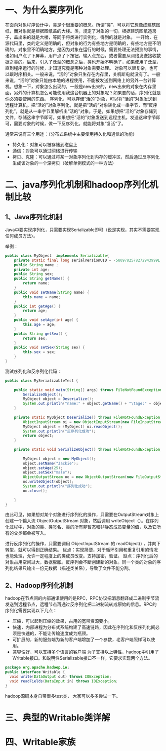 # 一、为什么要序列化
在面向对象程序设计中，类是个很重要的概念。所谓“类”，可以将它想像成建筑图纸，而对象就是根据图纸盖的大楼。类，规定了对象的一切。根据建筑图纸造房子，盖出来的就是大楼，等同于将类进行实例化，得到的就是对象。
一开始，在源代码里，类的定义是明确的，但对象的行为有些地方是明确的，有些地方是不明确的。对象里不明确地方，是因为对象在运行的时候，需要处理无法预测的事情，诸如用户点了下屏幕，用户点了下按钮，输入点东西，或者需要从网络发送接收数据之类的。后来，引入了泛型的概念之后，类也开始不明确了，如果使用了泛型，直到程序运行的时候，才知道究竟是哪种对象需要处理。
对象可以很复杂，也可以跟时序相关。一般来说，“活的”对象只生存在内存里，关机断电就没有了。一般来说，“活的”对象只能由本地的进程使用，不能被发送到网络上的另外一台计算机。想象一下，对象怎么出现的，一般是new出来的，new出来的对象在内存里面，另外的计算机怎么可能使用我这台机器上的对象呢？如果要的话，序列化就是你必须要使用的东西。
序列化，可以存储“活的”对象，可以将“活的”对象发送到远程计算机。把“活的”对象序列化，就是把“活的”对象转化成一串字节，而“反序列化”，就是从一串字节里解析出“活的”对象。于是，如果想把“活的”对象存储到文件，存储这串字节即可，如果想把“活的”对象发送到远程主机，发送这串字节即可，需要对象的时候，做一下反序列化，就能将对象“复活”了。

通常来说有三个用途：（分布式系统中主要使用持久化和通信的功能）
  - 持久化：对象可以被存储到磁盘上
  - 通信：对象可以通过网络进行传输
  - 拷贝、克隆：可以通过将某一对象序列化到内存的缓冲区，然后通过反序列化生成该对象的一个深拷贝（破解单例模式的一种方法）

# 二、java序列化机制和hadoop序列化机制比较
## 1、Java序列化机制
Java中要实现序列化，只需要实现Serializable即可（说是实现，其实不需要实现任何成员方法）。

举例：
```java
public class MyObject  implements Serializable{
    private static final long serialVersionUID = -5809782578272943999L;
    public String name ;
    private int age;
    public String sex;
    public String getName() {
        return name;
    }
    public void setName(String name) {
        this.name = name;
    }
    public int getAge() {
        return age;
    }
    public void setAge(int age) {
        this.age = age;
    }
    public String getSex() {
        return sex;
    }
    public void setSex(String sex) {
        this.sex = sex;
    }
}
```
测试序列化和反序列化代码：
```java
public class MySerializableTest {
 
    public static void main(String[] args) throws FileNotFoundException, IOException, ClassNotFoundException {
        SerializeObject();
        MyObject object = Deserialize();
        System.out.println("name:" + object.getName() + "\tage:" + object.getAge() + "\tsex:" + object.getSex());
    }
 
    private static MyObject Deserialize() throws FileNotFoundException, IOException, ClassNotFoundException {
        ObjectInputStream oi = new ObjectInputStream(new FileInputStream(new File("/usr/local/hadoop-0.20.2/serialize.txt")));
        MyObject object = (MyObject) oi.readObject();
        System.out.println("反序列化成功");
        return object;
    }
 
    private static void SerializeObject() throws FileNotFoundException, IOException {
 
        MyObject object = new MyObject();
        object.setName("Jackie");
        object.setAge(25);
        object.setSex("male");
        ObjectOutputStream oo = new ObjectOutputStream(new FileOutputStream(new File("/usr/local/hadoop-0.20.2/serialize.txt")));
        oo.writeObject(object);
        System.out.println("序列化成功");
        oo.close();
         
    }
}
```
由此可见，如果想对某个对象进行序列化的操作，只需要在OutputStream对象上创建一个输入流 ObjectOutputStream 对象，然后调用 writeObject（）。在序列化过程中，对象的类、类签名、类的所有非暂态和非静态成员变量的值，以及它所有的父类都会被写入。

进行反序列化的操作，只需要调用 ObjectInputStream 的 readObject() ，并向下转型，就可以得到正确结果。
优点：实现简便，对于循环引用和重复引用的情况也能处理，允许一定程度上的类成员改变。支持加密，验证。
缺点：序列化后的对象占用空间过大，数据膨胀。反序列会不断创建新的对象。同一个类的对象的序列化结果只输出一份元数据（描述类关系），导致了文件不能分割。

## 2、Hadoop序列化机制
hadoop在节点间的内部通讯使用的是RPC，RPC协议把消息翻译成二进制字节流发送到远程节点，远程节点再通过反序列化把二进制流转成原始的信息。RPC的序列化需要实现以下几点：
  - 压缩，可以起到压缩的效果，占用的宽带资源要小。
  - 快速，内部进程为分布式系统构建了高速链路，因此在序列化和反序列化间必须是快速的，不能让传输速度成为瓶颈。
  - 可扩展的，新的服务端为新的客户端增加了一个参数，老客户端照样可以使用。
  - 兼容性好，可以支持多个语言的客户端
为了支持以上特性，hadoop中引用了Writable接口。和说明性Serializable接口不一样，它要求实现两个方法。
```java
package org.apache.hadoop.io;
public interface Writable {
  void write(DataOutput out) throws IOException;
  void readFields(DataInput in) throws IOException;
}
```
hadoop源码本身自带很多test类，	大家可以多多尝试一下。


# 三、典型的Writable类详解


# 四、Writable家族

